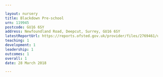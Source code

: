```yaml
---

layout: nursery
title: Blackdown Pre-school
urn: 119945
postcode: GU16 6SY
address: Newfoundland Road, Deepcut, Surrey, GU16 6SY
latestReportUrl: https://reports.ofsted.gov.uk/provider/files/2769461/urn/119945.pdf
teaching: 1
development: 1
leadership: 1
outcomes: 1
overall: 1
date: 28 March 2018

---
```

